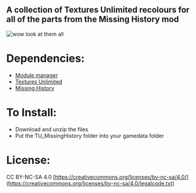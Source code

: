 ## A collection of Textures Unlimited recolours for all of the parts from the Missing History mod

![wow look at them all](https://i.imgur.com/8xJxTgI.png)

# Dependencies:
- [Module manager](https://forum.kerbalspaceprogram.com/topic/50533-18x-112x-module-manager-423-july-03th-2023-fireworks-season/)
- [Textures Unlimited](https://forum.kerbalspaceprogram.com/topic/167450-19x-textures-unlimited-pbr-shader-texture-set-and-model-loading-api/)
- [Missing History](https://forum.kerbalspaceprogram.com/topic/172232-112x-missinghistory-v193-handy-parts-to-complement-making-history/)

# To Install:
- Download and unzip the files
- Put the TU_MissingHistory folder into your gamedata folder

# License:
CC BY-NC-SA 4.0
[https://creativecommons.org/licenses/by-nc-sa/4.0/](https://creativecommons.org/licenses/by-nc-sa/4.0/legalcode.txt)
